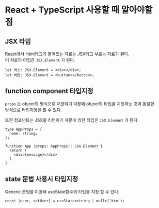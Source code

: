 # React + TypeScript 사용할 때 알아야할 점

## JSX 타입

React에서 Html태그가 들어있는 자료는 JSX라고 부르는 자료가 된다.  
이 자료의 타입은 `JSX.Element` 가 된다.

```
let 박스: JSX.Element = <div></div>;
let 버튼: JSX.Element = <button></button>;
```

## function component 타입지정

`props` 는 object의 형식으로 저장되기 때문에 object의 타입을 지정하는 것과 동일한 방식으로 타입지정을 할 수 있다.

또한 컴포넌트는 JSX를 리턴하기 때문에 리턴 타입은 `JSX.Element` 가 된다.

```
type AppProps = {
  name: string;
}; 

function App (props: AppProps): JSX.Element {
  return (
    <div>{message}</div>
  )
}
```

## state 문법 사용시 타입지정 

Generic 문법을 이용해 useState함수의 타입을 지정 할 수 있다. 

```
const [user, setUser] = useState<string | null>('kim');
```
